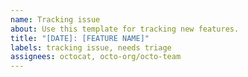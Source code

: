 ```yaml
---
name: Tracking issue
about: Use this template for tracking new features.
title: "[DATE]: [FEATURE NAME]"
labels: tracking issue, needs triage
assignees: octocat, octo-org/octo-team
---
```

